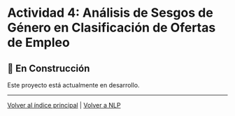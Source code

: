 # Actividad 4: Análisis de Sesgos de Género en Clasificación de Ofertas de Empleo

## 🚧 En Construcción

Este proyecto está actualmente en desarrollo.

---

[Volver al índice principal](../../README.md) | [Volver a NLP](../README.md)
